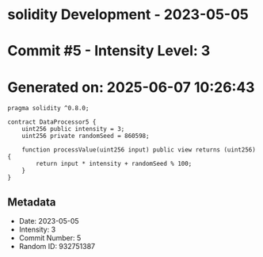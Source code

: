 ﻿# solidity Development - 2023-05-05
# Commit #5 - Intensity Level: 3
# Generated on: 2025-06-07 10:26:43
```solidity
pragma solidity ^0.8.0;

contract DataProcessor5 {
    uint256 public intensity = 3;
    uint256 private randomSeed = 860598;

    function processValue(uint256 input) public view returns (uint256) {
        return input * intensity + randomSeed % 100;
    }
}
```
## Metadata
- Date: 2023-05-05
- Intensity: 3
- Commit Number: 5
- Random ID: 932751387
